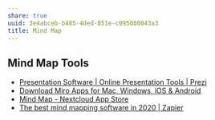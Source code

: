 ```yaml
---
share: true
uuid: 3e4abceb-b485-4ded-851e-c095080043a3
title: Mind Map
---
```

## Mind Map Tools

* [Presentation Software | Online Presentation Tools | Prezi](https://prezi.com/)
* [Download Miro Apps for Mac, Windows, iOS & Android](https://miro.com/apps/)
* [Mind Map - Nextcloud App Store](https://apps.nextcloud.com/apps/files_mindmap)
* [The best mind mapping software in 2020 | Zapier](https://zapier.com/blog/best-mind-mapping-software/)
